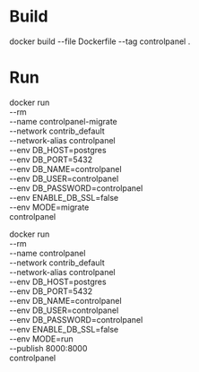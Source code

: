 # Build
docker build --file Dockerfile --tag controlpanel .

# Run
docker run \
  --rm \
  --name controlpanel-migrate \
  --network contrib_default \
  --network-alias controlpanel \
  --env DB_HOST=postgres \
  --env DB_PORT=5432 \
  --env DB_NAME=controlpanel \
  --env DB_USER=controlpanel \
  --env DB_PASSWORD=controlpanel \
  --env ENABLE_DB_SSL=false \
  --env MODE=migrate \
  controlpanel

docker run \
  --rm \
  --name controlpanel \
  --network contrib_default \
  --network-alias controlpanel \
  --env DB_HOST=postgres \
  --env DB_PORT=5432 \
  --env DB_NAME=controlpanel \
  --env DB_USER=controlpanel \
  --env DB_PASSWORD=controlpanel \
  --env ENABLE_DB_SSL=false \
  --env MODE=run \
  --publish 8000:8000 \
  controlpanel
